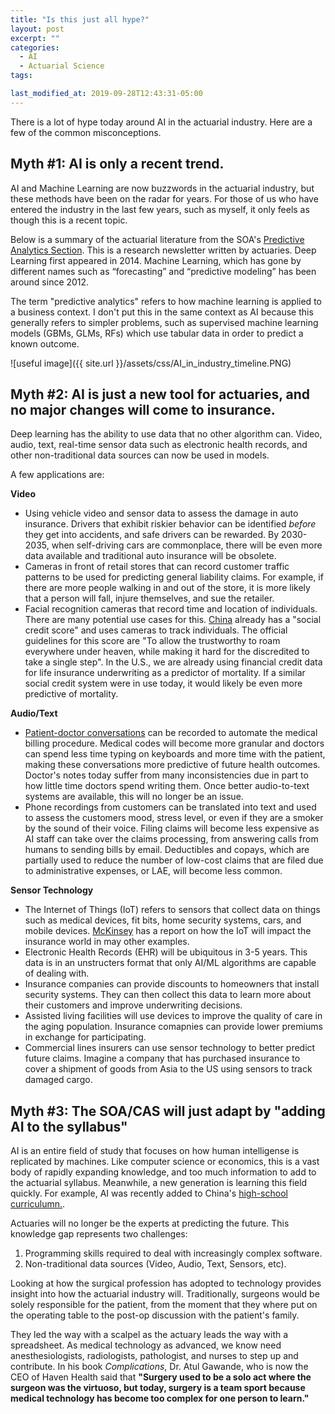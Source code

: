 ```yaml
---
title: "Is this just all hype?"
layout: post
excerpt: ""
categories:
  - AI
  - Actuarial Science
tags:

last_modified_at: 2019-09-28T12:43:31-05:00
---
```


There is a lot of hype today around AI in the actuarial industry.  Here are a few of the common misconceptions.

## Myth #1: AI is only a recent trend.

AI and Machine Learning are now buzzwords in the actuarial industry, but these methods have been on the radar for years.  For those of us who have entered the industry in the last few years, such as myself, it only feels as though this is a recent topic. 

Below is a summary of the actuarial literature from the SOA's [Predictive Analytics Section](https://www.soa.org/sections/pred-analytics-futurism/pred-analytics-futurism-landing/).  This is a research newsletter written by actuaries.  Deep Learning first appeared in 2014.  Machine Learning, which has gone by different names such as “forecasting” and “predictive modeling” has been around since 2012.

The term "predictive analytics" refers to how machine learning is applied to a business context.  I don't put this in the same context as AI because this generally refers to simpler problems, such as supervised machine learning models (GBMs, GLMs, RFs) which use tabular data in order to predict a known outcome.

![useful image]({{ site.url }}/assets/css/AI_in_industry_timeline.PNG)


## Myth #2: AI is just a new tool for actuaries, and no major changes will come to insurance.

Deep learning has the ability to use data that no other algorithm can.  Video, audio, text, real-time sensor data such as electronic health records, and other non-traditional data sources can now be used in models.  

A few applications are:

**Video**
- Using vehicle video and sensor data to assess the damage in auto insurance.  Drivers that exhibit riskier behavior can be identified *before* they get into accidents, and safe drivers can be rewarded.  By 2030-2035, when self-driving cars are commonplace, there will be even more data available and traditional auto insurance will be obsolete.
- Cameras in front of retail stores that can record customer traffic patterns to be used for predicting general liability claims.  For example, if there are more people walking in and out of the store, it is more likely that a person will fall, injure themselves, and sue the retailer.
- Facial recognition cameras that record time and location of individuals.  There are many potential use cases for this.  [China](https://time.com/collection/davos-2019/5502592/china-social-credit-score/) already has a "social credit score" and uses cameras to track individuals.  The official guidelines for this score are "To allow the trustworthy to roam everywhere under heaven, while making it hard for the discredited to take a single step".  In the U.S., we are already using financial credit data for life insurance underwriting as a predictor of mortality.  If a similar social credit system were in use today, it would likely be even more predictive of mortality.

**Audio/Text**
- [Patient-doctor conversations](https://bdtechtalks.com/2019/08/27/deep-medicine-ai-doctor-patient-relationship/) can be recorded to automate the medical billing procedure.  Medical codes will become more granular and doctors can spend less time typing on keyboards and more time with the patient, making these conversations more predictive of future health outcomes.  Doctor's notes today suffer from many inconsistencies due in part to how little time doctors spend writing them.  Once better audio-to-text systems are available, this will no longer be an issue.
- Phone recordings from customers can be translated into text and used to assess the customers mood, stress level, or even if they are a smoker by the sound of their voice.  Filing claims will become less expensive as AI staff can take over the claims processing, from answering calls from humans to sending bills by email.  Deductibles and copays, which are partially used to reduce the number of low-cost claims that are filed due to administrative expenses, or LAE, will become less common.

**Sensor Technology**
- The Internet of Things (IoT) refers to sensors that collect data on things such as medical devices, fit bits, home security systems, cars, and mobile devices.  [McKinsey](https://www.mckinsey.com/industries/financial-services/our-insights/digital-ecosystems-for-insurers-opportunities-through-the-internet-of-things) has a report on how the IoT will impact the insurance world in may other examples.
- Electronic Health Records (EHR) will be ubiquitous in 3-5 years.  This data is in an unstructers format that only AI/ML algorithms are capable of dealing with.
- Insurance companies can provide discounts to homeowners that install security systems.  They can then collect this data to learn more about their customers and improve underwriting decisions.
- Assisted living facilities will use devices to improve the quality of care in the aging population.  Insurance comapnies can provide lower premiums in exchange for participating.  
- Commercial lines insurers can use sensor technology to better predict future claims.  Imagine a company that has purchased insurance to cover a shipment of goods from Asia to the US using sensors to track damaged cargo.

## Myth #3: The SOA/CAS will just adapt by "adding AI to the syllabus"

AI is an entire field of study that focuses on how human intelligense is replicated by machines.  Like computer science or economics, this is a vast body of rapidly expanding knowledge, and too much information to add to the actuarial syllabus.  Meanwhile, a new generation is learning this field quickly.  For example, AI was recently added to China's [high-school curriculumn.](https://www.abacusnews.com/digital-life/china-brings-ai-high-school-curriculum/article/2144442).  

Actuaries will no longer be the experts at predicting the future.  This knowledge gap represents two challenges:

1. Programming skills required to deal with increasingly complex software.  
2. Non-traditional data sources (Video, Audio, Text, Sensors, etc).

Looking at how the surgical profession has adopted to technology provides insight into how the actuarial industry will.  Traditionally, surgeons would be solely responsible for the patient, from the moment that they where put on the operating table to the post-op discussion with the patient's family.  

They led the way with a scalpel as the actuary leads the way with a spreadsheet.  As medical technology as advanced, we know need anesthesiologists, radiologists, pathologist, and nurses to step up and contribute.  In his book *Complications*, Dr. Atul Gawande, who is now the CEO of Haven Health said that **"Surgery used to be a solo act where the surgeon was the virtuoso, but today, surgery is a team sport because medical technology has become too complex for one person to learn."**
